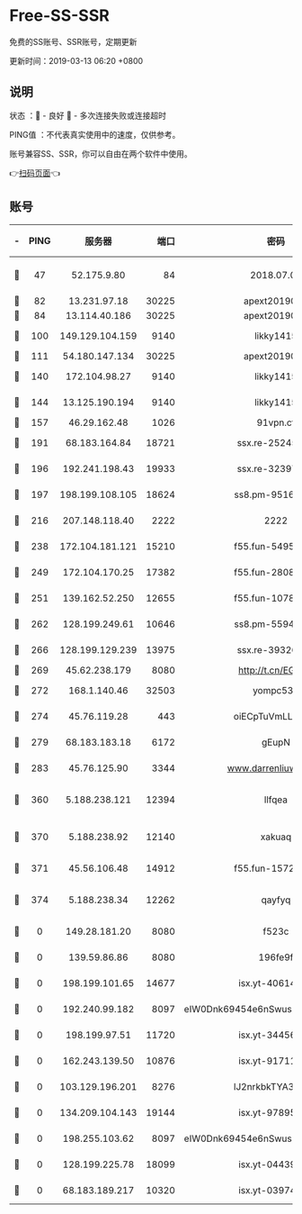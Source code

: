 # Free-SS-SSR

免费的SS账号、SSR账号，定期更新

更新时间：2019-03-13 06:20 +0800

## 说明

状态     ：🙂 - 良好 🙁 - 多次连接失败或连接超时

PING值   ：不代表真实使用中的速度，仅供参考。

账号兼容SS、SSR，你可以自由在两个软件中使用。

👉[扫码页面](https://liesauer.github.io/Free-SS-SSR/)👈

## 账号

|-|PING|服务器|端口|密码|加密方式|区域|
|:----:|:----:|:-----:|-----:|:----:|:----:|:----:|
|🙂|47|52.175.9.80|84|2018.07.07|chacha20-ietf-poly1305|HK|
|🙂|82|13.231.97.18|30225|apext2019006|chacha20|JP|
|🙂|84|13.114.40.186|30225|apext2019006|chacha20|JP|
|🙂|100|149.129.104.159|9140|likky1415|aes-256-cfb|HK|
|🙂|111|54.180.147.134|30225|apext2019006|chacha20|KR|
|🙂|140|172.104.98.27|9140|likky1415|aes-256-cfb|JP|
|🙂|144|13.125.190.194|9140|likky1415|aes-256-cfb|KR|
|🙂|157|46.29.162.48|1026|91vpn.cf|rc4-md5|RU|
|🙂|191|68.183.164.84|18721|ssx.re-25245767|aes-256-cfb|US|
|🙂|196|192.241.198.43|19933|ssx.re-32397443|aes-256-cfb|US|
|🙂|197|198.199.108.105|18624|ss8.pm-95169618|aes-256-cfb|US|
|🙂|216|207.148.118.40|2222|2222|aes-256-cfb|SG|
|🙂|238|172.104.181.121|15210|f55.fun-54958208|aes-256-cfb|SG|
|🙂|249|172.104.170.25|17382|f55.fun-28085888|aes-256-cfb|SG|
|🙂|251|139.162.52.250|12655|f55.fun-10786929|aes-256-cfb|SG|
|🙂|262|128.199.249.61|10646|ss8.pm-55944439|aes-256-cfb|SG|
|🙂|266|128.199.129.239|13975|ssx.re-39326956|aes-256-cfb|SG|
|🙂|269|45.62.238.179|8080|http://t.cn/EGJIyrl|rc4-md5|CA|
|🙂|272|168.1.140.46|32503|yompc535|aes-256-cfb|AU|
|🙂|274|45.76.119.28|443|oiECpTuVmLLxk4Ts|aes-256-cfb|AU|
|🙂|279|68.183.183.18|6172|gEupN|aes-256-cfb|SG|
|🙂|283|45.76.125.90|3344|www.darrenliuwei.com|aes-256-cfb|AU|
|🙂|360|5.188.238.121|12394|llfqea|chacha20-ietf-poly1305|BR|
|🙂|370|5.188.238.92|12140|xakuaq|chacha20-ietf-poly1305|BR|
|🙂|371|45.56.106.48|14912|f55.fun-15722464|aes-256-cfb|US|
|🙂|374|5.188.238.34|12262|qayfyq|chacha20-ietf-poly1305|BR|
|🙁|0|149.28.181.20|8080|f523c|aes-256-cfb|AU|
|🙁|0|139.59.86.86|8080|196fe9f|aes-256-cfb|IN|
|🙁|0|198.199.101.65|14677|isx.yt-40614387|aes-256-cfb|US|
|🙁|0|192.240.99.182|8097|eIW0Dnk69454e6nSwuspv9DmS201tQ0D|aes-256-cfb|US|
|🙁|0|198.199.97.51|11720|isx.yt-34456553|aes-256-cfb|US|
|🙁|0|162.243.139.50|10876|isx.yt-91711521|aes-256-cfb|US|
|🙁|0|103.129.196.201|8276|lJ2nrkbkTYA30wv0|aes-256-cfb|US|
|🙁|0|134.209.104.143|19144|isx.yt-97895739|aes-256-cfb|SG|
|🙁|0|198.255.103.62|8097|eIW0Dnk69454e6nSwuspv9DmS201tQ0D|aes-256-cfb|US|
|🙁|0|128.199.225.78|18099|isx.yt-04439562|aes-256-cfb|SG|
|🙁|0|68.183.189.217|10320|isx.yt-03974606|aes-256-cfb|SG|
